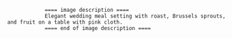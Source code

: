 
                ==== image description ====
                Elegant wedding meal setting with roast, Brussels sprouts, and fruit on a table with pink cloth.
                ==== end of image description ====
                